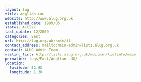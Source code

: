 ```yaml
---
layout: lug
title: Anglian LUG
website: http://www.alug.org.uk
established_date: 1999/05
status: Active
last_update: 12/2009
categories: East
url: http://lug.org.uk/node/43
contact_address: mailto:main-admin@lists.alug.org.uk
contact: ALUG Admin Team
mailing_list: http://lists.alug.org.uk/mailman/listinfo/main
permalink: lugs/East/Anglian LUG/
location:
  latitude: 52.63
  longitude: 1.30
---
```

